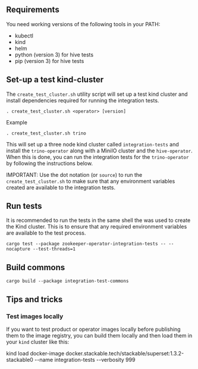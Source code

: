 ## Requirements

You need working versions of the following tools in your PATH:
- kubectl
- kind
- helm
- python (version 3) for hive tests
- pip (version 3) for hive tests

## Set-up a test kind-cluster

The `create_test_cluster.sh` utility script will set up a test kind cluster and install dependencies required for running the integration tests.

    . create_test_cluster.sh <operator> [version]

Example

    . create_test_cluster.sh trino

This will set up a three node kind cluster called `integration-tests` and install the `trino-operator` along with a MiniIO cluster and the `hive-operator`. When this is done, you can run the integration tests for the `trino-operator` by following the instructions below.

IMPORTANT: Use the dot notation (or `source`) to run the `create_test_cluster.sh` to make sure that any environment variables created are available to the integration tests.

## Run tests

It is recommended to run the tests in the same shell the was used to create the Kind cluster. This is to ensure that any required environment variables are available to the test process.

    cargo test --package zookeeper-operator-integration-tests -- --nocapture --test-threads=1

## Build commons

    cargo build --package integration-test-commons

## Tips and tricks

### Test images locally

If you want to test product or operator images locally before publishing them to the image registry, you can build them locally and then load them in your `kind` cluster like this:

   kind load docker-image docker.stackable.tech/stackable/superset:1.3.2-stackable0  --name integration-tests --verbosity 999


